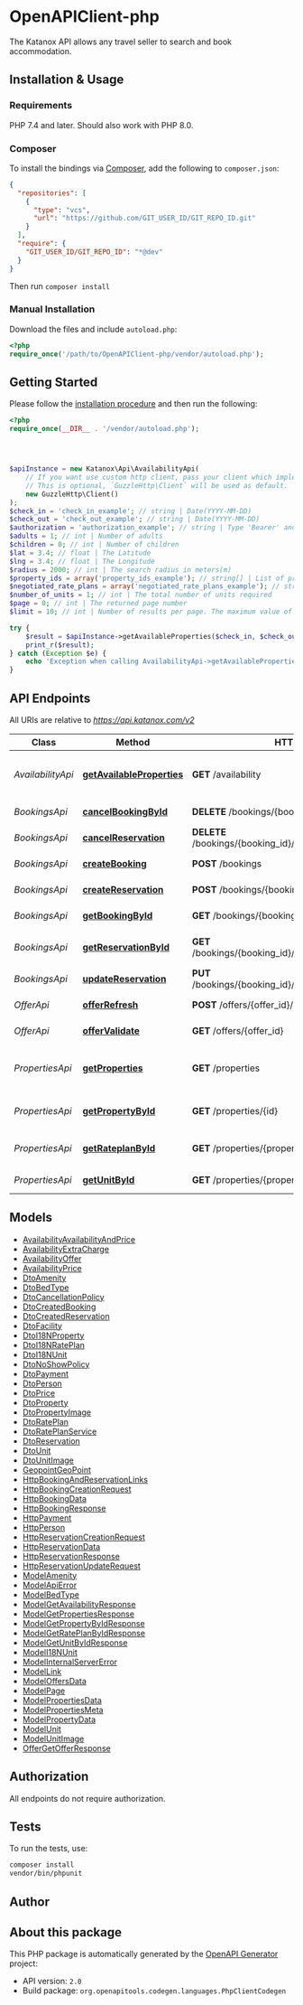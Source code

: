 # OpenAPIClient-php

The Katanox API allows any travel seller to search and book accommodation.


## Installation & Usage

### Requirements

PHP 7.4 and later.
Should also work with PHP 8.0.

### Composer

To install the bindings via [Composer](https://getcomposer.org/), add the following to `composer.json`:

```json
{
  "repositories": [
    {
      "type": "vcs",
      "url": "https://github.com/GIT_USER_ID/GIT_REPO_ID.git"
    }
  ],
  "require": {
    "GIT_USER_ID/GIT_REPO_ID": "*@dev"
  }
}
```

Then run `composer install`

### Manual Installation

Download the files and include `autoload.php`:

```php
<?php
require_once('/path/to/OpenAPIClient-php/vendor/autoload.php');
```

## Getting Started

Please follow the [installation procedure](#installation--usage) and then run the following:

```php
<?php
require_once(__DIR__ . '/vendor/autoload.php');




$apiInstance = new Katanox\Api\AvailabilityApi(
    // If you want use custom http client, pass your client which implements `GuzzleHttp\ClientInterface`.
    // This is optional, `GuzzleHttp\Client` will be used as default.
    new GuzzleHttp\Client()
);
$check_in = 'check_in_example'; // string | Date(YYYY-MM-DD)
$check_out = 'check_out_example'; // string | Date(YYYY-MM-DD)
$authorization = 'authorization_example'; // string | Type 'Bearer' and then your API Token
$adults = 1; // int | Number of adults
$children = 0; // int | Number of children
$lat = 3.4; // float | The Latitude
$lng = 3.4; // float | The Longitude
$radius = 2000; // int | The search radius in meters(m)
$property_ids = array('property_ids_example'); // string[] | List of property IDs to be included. When specified, only these properties will be included in the response. The maximum size of property id list is 50.
$negotiated_rate_plans = array('negotiated_rate_plans_example'); // string[] | List of negotiated rate plan ids to be included.
$number_of_units = 1; // int | The total number of units required
$page = 0; // int | The returned page number
$limit = 10; // int | Number of results per page. The maximum value of the limit is 50.

try {
    $result = $apiInstance->getAvailableProperties($check_in, $check_out, $authorization, $adults, $children, $lat, $lng, $radius, $property_ids, $negotiated_rate_plans, $number_of_units, $page, $limit);
    print_r($result);
} catch (Exception $e) {
    echo 'Exception when calling AvailabilityApi->getAvailableProperties: ', $e->getMessage(), PHP_EOL;
}

```

## API Endpoints

All URIs are relative to *https://api.katanox.com/v2*

Class | Method | HTTP request | Description
------------ | ------------- | ------------- | -------------
*AvailabilityApi* | [**getAvailableProperties**](docs/Api/AvailabilityApi.md#getavailableproperties) | **GET** /availability | Retrieve the list of available properties
*BookingsApi* | [**cancelBookingById**](docs/Api/BookingsApi.md#cancelbookingbyid) | **DELETE** /bookings/{booking_id} | Cancel a booking
*BookingsApi* | [**cancelReservation**](docs/Api/BookingsApi.md#cancelreservation) | **DELETE** /bookings/{booking_id}/reservations/{reservation_id} | Cancel a reservation
*BookingsApi* | [**createBooking**](docs/Api/BookingsApi.md#createbooking) | **POST** /bookings | Create a booking
*BookingsApi* | [**createReservation**](docs/Api/BookingsApi.md#createreservation) | **POST** /bookings/{booking_id}/reservations | Create a reservation
*BookingsApi* | [**getBookingById**](docs/Api/BookingsApi.md#getbookingbyid) | **GET** /bookings/{booking_id} | Retrieve a booking
*BookingsApi* | [**getReservationById**](docs/Api/BookingsApi.md#getreservationbyid) | **GET** /bookings/{booking_id}/reservations/{reservation_id} | Retrieve a reservation by id
*BookingsApi* | [**updateReservation**](docs/Api/BookingsApi.md#updatereservation) | **PUT** /bookings/{booking_id}/reservations/{reservation_id} | Update a reservation
*OfferApi* | [**offerRefresh**](docs/Api/OfferApi.md#offerrefresh) | **POST** /offers/{offer_id}/refresh | Refresh an offer
*OfferApi* | [**offerValidate**](docs/Api/OfferApi.md#offervalidate) | **GET** /offers/{offer_id} | Retrieve an offer
*PropertiesApi* | [**getProperties**](docs/Api/PropertiesApi.md#getproperties) | **GET** /properties | Retrieve the list of contracted properties
*PropertiesApi* | [**getPropertyById**](docs/Api/PropertiesApi.md#getpropertybyid) | **GET** /properties/{id} | Retrieve a property by id
*PropertiesApi* | [**getRateplanById**](docs/Api/PropertiesApi.md#getrateplanbyid) | **GET** /properties/{property_id}/rate-plans/{id} | Retrieve a rate plan by id
*PropertiesApi* | [**getUnitById**](docs/Api/PropertiesApi.md#getunitbyid) | **GET** /properties/{property_id}/units/{id} | Retrieve a unit by id

## Models

- [AvailabilityAvailabilityAndPrice](docs/Model/AvailabilityAvailabilityAndPrice.md)
- [AvailabilityExtraCharge](docs/Model/AvailabilityExtraCharge.md)
- [AvailabilityOffer](docs/Model/AvailabilityOffer.md)
- [AvailabilityPrice](docs/Model/AvailabilityPrice.md)
- [DtoAmenity](docs/Model/DtoAmenity.md)
- [DtoBedType](docs/Model/DtoBedType.md)
- [DtoCancellationPolicy](docs/Model/DtoCancellationPolicy.md)
- [DtoCreatedBooking](docs/Model/DtoCreatedBooking.md)
- [DtoCreatedReservation](docs/Model/DtoCreatedReservation.md)
- [DtoFacility](docs/Model/DtoFacility.md)
- [DtoI18NProperty](docs/Model/DtoI18NProperty.md)
- [DtoI18NRatePlan](docs/Model/DtoI18NRatePlan.md)
- [DtoI18NUnit](docs/Model/DtoI18NUnit.md)
- [DtoNoShowPolicy](docs/Model/DtoNoShowPolicy.md)
- [DtoPayment](docs/Model/DtoPayment.md)
- [DtoPerson](docs/Model/DtoPerson.md)
- [DtoPrice](docs/Model/DtoPrice.md)
- [DtoProperty](docs/Model/DtoProperty.md)
- [DtoPropertyImage](docs/Model/DtoPropertyImage.md)
- [DtoRatePlan](docs/Model/DtoRatePlan.md)
- [DtoRatePlanService](docs/Model/DtoRatePlanService.md)
- [DtoReservation](docs/Model/DtoReservation.md)
- [DtoUnit](docs/Model/DtoUnit.md)
- [DtoUnitImage](docs/Model/DtoUnitImage.md)
- [GeopointGeoPoint](docs/Model/GeopointGeoPoint.md)
- [HttpBookingAndReservationLinks](docs/Model/HttpBookingAndReservationLinks.md)
- [HttpBookingCreationRequest](docs/Model/HttpBookingCreationRequest.md)
- [HttpBookingData](docs/Model/HttpBookingData.md)
- [HttpBookingResponse](docs/Model/HttpBookingResponse.md)
- [HttpPayment](docs/Model/HttpPayment.md)
- [HttpPerson](docs/Model/HttpPerson.md)
- [HttpReservationCreationRequest](docs/Model/HttpReservationCreationRequest.md)
- [HttpReservationData](docs/Model/HttpReservationData.md)
- [HttpReservationResponse](docs/Model/HttpReservationResponse.md)
- [HttpReservationUpdateRequest](docs/Model/HttpReservationUpdateRequest.md)
- [ModelAmenity](docs/Model/ModelAmenity.md)
- [ModelApiError](docs/Model/ModelApiError.md)
- [ModelBedType](docs/Model/ModelBedType.md)
- [ModelGetAvailabilityResponse](docs/Model/ModelGetAvailabilityResponse.md)
- [ModelGetPropertiesResponse](docs/Model/ModelGetPropertiesResponse.md)
- [ModelGetPropertyByIdResponse](docs/Model/ModelGetPropertyByIdResponse.md)
- [ModelGetRatePlanByIdResponse](docs/Model/ModelGetRatePlanByIdResponse.md)
- [ModelGetUnitByIdResponse](docs/Model/ModelGetUnitByIdResponse.md)
- [ModelI18NUnit](docs/Model/ModelI18NUnit.md)
- [ModelInternalServerError](docs/Model/ModelInternalServerError.md)
- [ModelLink](docs/Model/ModelLink.md)
- [ModelOffersData](docs/Model/ModelOffersData.md)
- [ModelPage](docs/Model/ModelPage.md)
- [ModelPropertiesData](docs/Model/ModelPropertiesData.md)
- [ModelPropertiesMeta](docs/Model/ModelPropertiesMeta.md)
- [ModelPropertyData](docs/Model/ModelPropertyData.md)
- [ModelUnit](docs/Model/ModelUnit.md)
- [ModelUnitImage](docs/Model/ModelUnitImage.md)
- [OfferGetOfferResponse](docs/Model/OfferGetOfferResponse.md)

## Authorization
All endpoints do not require authorization.
## Tests

To run the tests, use:

```bash
composer install
vendor/bin/phpunit
```

## Author



## About this package

This PHP package is automatically generated by the [OpenAPI Generator](https://openapi-generator.tech) project:

- API version: `2.0`
- Build package: `org.openapitools.codegen.languages.PhpClientCodegen`
